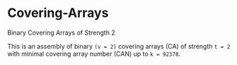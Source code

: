 # Covering-Arrays
Binary Covering Arrays of Strength 2 

This is an assembly of binary `(v = 2)` covering arrays (CA) of strength `t = 2` with minimal covering array number (CAN) up to `k = 92378`.
